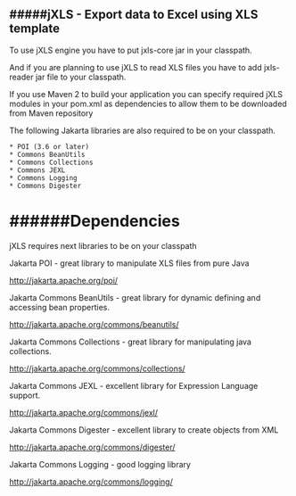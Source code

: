#####jXLS - Export data to Excel using XLS template
------------
To use jXLS engine you have to put  jxls-core   jar in your classpath.

And if you are planning to use jXLS to read XLS files you have to add jxls-reader jar file to your classpath.

If you use Maven 2 to build your application you can specify required jXLS modules in your pom.xml as dependencies to allow them to be downloaded from Maven repository

The following Jakarta libraries are also required to be on your classpath.

    * POI (3.6 or later)
    * Commons BeanUtils
    * Commons Collections
    * Commons JEXL
    * Commons Logging
    * Commons Digester

######Dependencies
=========
jXLS requires next libraries to be on your classpath

Jakarta POI - great library to manipulate XLS files from pure Java

   http://jakarta.apache.org/poi/ 

Jakarta Commons BeanUtils - great library for dynamic defining and accessing bean properties.

   http://jakarta.apache.org/commons/beanutils/

Jakarta Commons Collections - great library for manipulating java collections.

   http://jakarta.apache.org/commons/collections/

Jakarta Commons JEXL - excellent library for Expression Language support.

   http://jakarta.apache.org/commons/jexl/

Jakarta Commons Digester - excellent library to create objects from XML

   http://jakarta.apache.org/commons/digester/

Jakarta Commons Logging - good logging library

   http://jakarta.apache.org/commons/logging/


